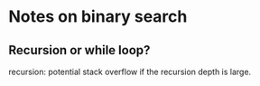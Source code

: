 # Notes on binary search
## Recursion or while loop?
recursion: potential stack overflow if the recursion depth is large. 
